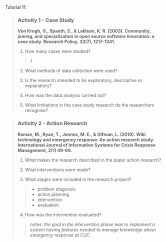 Tutorial 11:  
> ### **Activity 1 - Case Study**
>**Von Krogh, G., Spaeth, S., & Lakhani, K. R. (2003). Community, joining, and specialization in open source software innovation: a case study. Research Policy, 32(7), 1217-1241.**
>1. How many cases were studied? 
>>1
>2.	What methods of data collection were used?
>>
>3.	Is the research intended to be exploratory, descriptive or explanatory?
>>
>4.	How was the data analysis carried out?
>>
>5.	What limitations in the case study research do the researchers recognise?
>>

> ### **Activity 2 - Action Research**
>**Raman, M., Ryan, T., Jennex, M. E., & Olfman, L. (2010). Wiki technology and emergency response: An action research study. International Journal of Information Systems for Crisis Response Management, 2(1) 49-69.**
>1. What makes the research described in the paper action research?
>>
>2. What interventions were made?
>>
>3. What stages were included in the research project?
>>* problem diagnosis
>>* action planning
>>* intervention
>>* evaluation
>>
>4. How was the intervention evaluated?
>> 
>>*notes: the goal in the intervention phase was to implement a system having features needed to manage knowledge about emergency response at CUC*